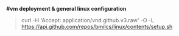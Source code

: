 **#vm deployment & general linux configuration**

> curl -H 'Accept: application/vnd.github.v3.raw' -O -L https://api.github.com/repos/bmilcs/linux/contents/setup.sh
